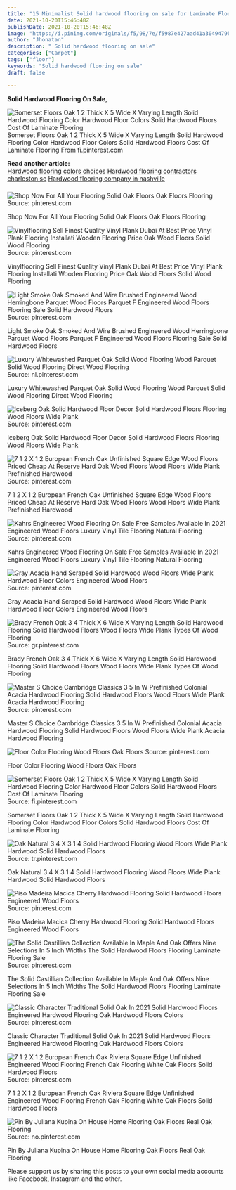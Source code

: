 ```yaml
---
title: "15 Minimalist Solid hardwood flooring on sale for Laminate Flooring"
date: 2021-10-20T15:46:48Z
publishDate: 2021-10-20T15:46:48Z
image: "https://i.pinimg.com/originals/f5/98/7e/f5987e427aad41a3049479b032fb1a97.jpg"
author: "Jhonatan"
description: " Solid hardwood flooring on sale"
categories: ["Carpet"]
tags: ["floor"]
keywords: "Solid hardwood flooring on sale"
draft: false

---
```

<!-- Head tag Code -->
**Solid Hardwood Flooring On Sale**, 

![Somerset Floors Oak 1 2 Thick X 5 Wide X Varying Length Solid Hardwood Flooring Color Hardwood Floor Colors Solid Hardwood Floors Cost Of Laminate Flooring](https://i.pinimg.com/474x/c2/31/96/c23196f56e518c95e7ed9b8b5718547a.jpg "Somerset Floors Oak 1 2 Thick X 5 Wide X Varying Length Solid Hardwood Flooring Color Hardwood Floor Colors Solid Hardwood Floors Cost Of Laminate Flooring")
Somerset Floors Oak 1 2 Thick X 5 Wide X Varying Length Solid Hardwood Flooring Color Hardwood Floor Colors Solid Hardwood Floors Cost Of Laminate Flooring From fi.pinterest.com

**Read another article:**  
[Hardwood flooring colors choices](/hardwood-flooring-colors-choices/)
[Hardwood flooring contractors charleston sc](/hardwood-flooring-contractors-charleston-sc/)
[Hardwood flooring company in nashville](/hardwood-flooring-company-in-nashville/)




### 

 


![Shop Now For All Your Flooring Solid Oak Floors Oak Floors Flooring](https://i.pinimg.com/originals/d9/24/d8/d924d825a5518f6a289fe0152e17d89f.jpg "Shop Now For All Your Flooring Solid Oak Floors Oak Floors Flooring")
Source: pinterest.com

Shop Now For All Your Flooring Solid Oak Floors Oak Floors Flooring  

![Vinylflooring Sell Finest Quality Vinyl Plank Dubai At Best Price Vinyl Plank Flooring Installati Wooden Flooring Price Oak Wood Floors Solid Wood Flooring](https://i.pinimg.com/originals/b8/36/53/b83653301fce3081b6ce67b7ec09eca4.jpg "Vinylflooring Sell Finest Quality Vinyl Plank Dubai At Best Price Vinyl Plank Flooring Installati Wooden Flooring Price Oak Wood Floors Solid Wood Flooring")
Source: pinterest.com

Vinylflooring Sell Finest Quality Vinyl Plank Dubai At Best Price Vinyl Plank Flooring Installati Wooden Flooring Price Oak Wood Floors Solid Wood Flooring  

![Light Smoke Oak Smoked And Wire Brushed Engineered Wood Herringbone Parquet Wood Floors Parquet F Engineered Wood Floors Flooring Sale Solid Hardwood Floors](https://i.pinimg.com/originals/3a/87/8e/3a878eaa3a92ce748c030a2a6a2fbd4d.jpg "Light Smoke Oak Smoked And Wire Brushed Engineered Wood Herringbone Parquet Wood Floors Parquet F Engineered Wood Floors Flooring Sale Solid Hardwood Floors")
Source: pinterest.com

Light Smoke Oak Smoked And Wire Brushed Engineered Wood Herringbone Parquet Wood Floors Parquet F Engineered Wood Floors Flooring Sale Solid Hardwood Floors  

![Luxury Whitewashed Parquet Oak Solid Wood Flooring Wood Parquet Solid Wood Flooring Direct Wood Flooring](https://i.pinimg.com/originals/c3/c2/59/c3c25904b5ffd9fb4058834be20f4313.jpg "Luxury Whitewashed Parquet Oak Solid Wood Flooring Wood Parquet Solid Wood Flooring Direct Wood Flooring")
Source: nl.pinterest.com

Luxury Whitewashed Parquet Oak Solid Wood Flooring Wood Parquet Solid Wood Flooring Direct Wood Flooring  

![Iceberg Oak Solid Hardwood Floor Decor Solid Hardwood Floors Flooring Wood Floors Wide Plank](https://i.pinimg.com/originals/38/e3/78/38e3785b386401fca8c05dfb7a00fe9a.png "Iceberg Oak Solid Hardwood Floor Decor Solid Hardwood Floors Flooring Wood Floors Wide Plank")
Source: pinterest.com

Iceberg Oak Solid Hardwood Floor Decor Solid Hardwood Floors Flooring Wood Floors Wide Plank  

![7 1 2 X 1 2 European French Oak Unfinished Square Edge Wood Floors Priced Cheap At Reserve Hard Oak Wood Floors Wood Floors Wide Plank Prefinished Hardwood](https://i.pinimg.com/736x/fd/b1/38/fdb1385bbcbc4e607c0d879a7e843b9e.jpg "7 1 2 X 1 2 European French Oak Unfinished Square Edge Wood Floors Priced Cheap At Reserve Hard Oak Wood Floors Wood Floors Wide Plank Prefinished Hardwood")
Source: pinterest.com

7 1 2 X 1 2 European French Oak Unfinished Square Edge Wood Floors Priced Cheap At Reserve Hard Oak Wood Floors Wood Floors Wide Plank Prefinished Hardwood  

![Kahrs Engineered Wood Flooring On Sale Free Samples Available In 2021 Engineered Wood Floors Luxury Vinyl Tile Flooring Natural Flooring](https://i.pinimg.com/736x/fe/33/ff/fe33fffb40ec48dd323f5f27716d7987.jpg "Kahrs Engineered Wood Flooring On Sale Free Samples Available In 2021 Engineered Wood Floors Luxury Vinyl Tile Flooring Natural Flooring")
Source: pinterest.com

Kahrs Engineered Wood Flooring On Sale Free Samples Available In 2021 Engineered Wood Floors Luxury Vinyl Tile Flooring Natural Flooring  

![Gray Acacia Hand Scraped Solid Hardwood Wood Floors Wide Plank Hardwood Floor Colors Engineered Wood Floors](https://i.pinimg.com/originals/2b/13/37/2b13376a195a6ca53e15fe1a568265ee.jpg "Gray Acacia Hand Scraped Solid Hardwood Wood Floors Wide Plank Hardwood Floor Colors Engineered Wood Floors")
Source: pinterest.com

Gray Acacia Hand Scraped Solid Hardwood Wood Floors Wide Plank Hardwood Floor Colors Engineered Wood Floors  

![Brady French Oak 3 4 Thick X 6 Wide X Varying Length Solid Hardwood Flooring Solid Hardwood Floors Wood Floors Wide Plank Types Of Wood Flooring](https://i.pinimg.com/736x/14/97/ac/1497aca9b956b54fb571209cc7fcfc42.jpg "Brady French Oak 3 4 Thick X 6 Wide X Varying Length Solid Hardwood Flooring Solid Hardwood Floors Wood Floors Wide Plank Types Of Wood Flooring")
Source: gr.pinterest.com

Brady French Oak 3 4 Thick X 6 Wide X Varying Length Solid Hardwood Flooring Solid Hardwood Floors Wood Floors Wide Plank Types Of Wood Flooring  

![Master S Choice Cambridge Classics 3 5 In W Prefinished Colonial Acacia Hardwood Flooring Solid Hardwood Floors Wood Floors Wide Plank Acacia Hardwood Flooring](https://i.pinimg.com/originals/71/0b/fe/710bfe39af3d28af7a7eab007769958c.jpg "Master S Choice Cambridge Classics 3 5 In W Prefinished Colonial Acacia Hardwood Flooring Solid Hardwood Floors Wood Floors Wide Plank Acacia Hardwood Flooring")
Source: pinterest.com

Master S Choice Cambridge Classics 3 5 In W Prefinished Colonial Acacia Hardwood Flooring Solid Hardwood Floors Wood Floors Wide Plank Acacia Hardwood Flooring  

![Floor Color Flooring Wood Floors Oak Floors](https://i.pinimg.com/originals/4e/db/ee/4edbee4e8953c0a9c1ed813707311347.jpg "Floor Color Flooring Wood Floors Oak Floors")
Source: pinterest.com

Floor Color Flooring Wood Floors Oak Floors  

![Somerset Floors Oak 1 2 Thick X 5 Wide X Varying Length Solid Hardwood Flooring Color Hardwood Floor Colors Solid Hardwood Floors Cost Of Laminate Flooring](https://i.pinimg.com/474x/c2/31/96/c23196f56e518c95e7ed9b8b5718547a.jpg "Somerset Floors Oak 1 2 Thick X 5 Wide X Varying Length Solid Hardwood Flooring Color Hardwood Floor Colors Solid Hardwood Floors Cost Of Laminate Flooring")
Source: fi.pinterest.com

Somerset Floors Oak 1 2 Thick X 5 Wide X Varying Length Solid Hardwood Flooring Color Hardwood Floor Colors Solid Hardwood Floors Cost Of Laminate Flooring  

![Oak Natural 3 4 X 3 1 4 Solid Hardwood Flooring Wood Floors Wide Plank Hardwood Solid Hardwood Floors](https://i.pinimg.com/originals/83/cc/3f/83cc3ff1acf54541aa127c91c0e55978.jpg "Oak Natural 3 4 X 3 1 4 Solid Hardwood Flooring Wood Floors Wide Plank Hardwood Solid Hardwood Floors")
Source: tr.pinterest.com

Oak Natural 3 4 X 3 1 4 Solid Hardwood Flooring Wood Floors Wide Plank Hardwood Solid Hardwood Floors  

![Piso Madeira Macica Cherry Hardwood Flooring Solid Hardwood Floors Engineered Wood Floors](https://i.pinimg.com/originals/96/ec/db/96ecdb7294c7df38c2fc4a4a3530cd91.jpg "Piso Madeira Macica Cherry Hardwood Flooring Solid Hardwood Floors Engineered Wood Floors")
Source: pinterest.com

Piso Madeira Macica Cherry Hardwood Flooring Solid Hardwood Floors Engineered Wood Floors  

![The Solid Castillian Collection Available In Maple And Oak Offers Nine Selections In 5 Inch Widths The Solid Hardwood Floors Flooring Laminate Flooring Sale](https://i.pinimg.com/originals/4a/94/89/4a9489e017e900035c14d921cc873cf7.jpg "The Solid Castillian Collection Available In Maple And Oak Offers Nine Selections In 5 Inch Widths The Solid Hardwood Floors Flooring Laminate Flooring Sale")
Source: pinterest.com

The Solid Castillian Collection Available In Maple And Oak Offers Nine Selections In 5 Inch Widths The Solid Hardwood Floors Flooring Laminate Flooring Sale  

![Classic Character Traditional Solid Oak In 2021 Solid Hardwood Floors Engineered Hardwood Flooring Oak Hardwood Floors Colors](https://i.pinimg.com/736x/13/7f/18/137f1800f5eab81de11b5e2b0d3c59a8.jpg "Classic Character Traditional Solid Oak In 2021 Solid Hardwood Floors Engineered Hardwood Flooring Oak Hardwood Floors Colors")
Source: pinterest.com

Classic Character Traditional Solid Oak In 2021 Solid Hardwood Floors Engineered Hardwood Flooring Oak Hardwood Floors Colors  

![7 1 2 X 1 2 European French Oak Riviera Square Edge Unfinished Engineered Wood Flooring French Oak Flooring White Oak Floors Solid Hardwood Floors](https://i.pinimg.com/474x/db/c3/ca/dbc3ca3702def57282d9e36f6a861514.jpg "7 1 2 X 1 2 European French Oak Riviera Square Edge Unfinished Engineered Wood Flooring French Oak Flooring White Oak Floors Solid Hardwood Floors")
Source: pinterest.com

7 1 2 X 1 2 European French Oak Riviera Square Edge Unfinished Engineered Wood Flooring French Oak Flooring White Oak Floors Solid Hardwood Floors  

![Pin By Juliana Kupina On House Home Flooring Oak Floors Real Oak Flooring](https://i.pinimg.com/originals/f5/98/7e/f5987e427aad41a3049479b032fb1a97.jpg "Pin By Juliana Kupina On House Home Flooring Oak Floors Real Oak Flooring")
Source: no.pinterest.com

Pin By Juliana Kupina On House Home Flooring Oak Floors Real Oak Flooring  

Please support us by sharing this posts to your own social media accounts like Facebook, Instagram and the other.

